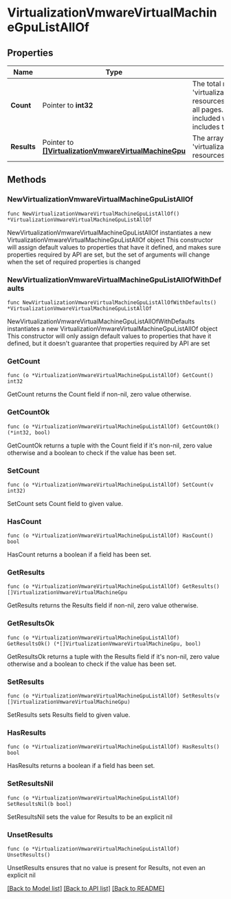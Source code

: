 # VirtualizationVmwareVirtualMachineGpuListAllOf

## Properties

Name | Type | Description | Notes
------------ | ------------- | ------------- | -------------
**Count** | Pointer to **int32** | The total number of &#39;virtualization.VmwareVirtualMachineGpu&#39; resources matching the request, accross all pages. The &#39;Count&#39; attribute is included when the HTTP GET request includes the &#39;$inlinecount&#39; parameter. | [optional] 
**Results** | Pointer to [**[]VirtualizationVmwareVirtualMachineGpu**](VirtualizationVmwareVirtualMachineGpu.md) | The array of &#39;virtualization.VmwareVirtualMachineGpu&#39; resources matching the request. | [optional] 

## Methods

### NewVirtualizationVmwareVirtualMachineGpuListAllOf

`func NewVirtualizationVmwareVirtualMachineGpuListAllOf() *VirtualizationVmwareVirtualMachineGpuListAllOf`

NewVirtualizationVmwareVirtualMachineGpuListAllOf instantiates a new VirtualizationVmwareVirtualMachineGpuListAllOf object
This constructor will assign default values to properties that have it defined,
and makes sure properties required by API are set, but the set of arguments
will change when the set of required properties is changed

### NewVirtualizationVmwareVirtualMachineGpuListAllOfWithDefaults

`func NewVirtualizationVmwareVirtualMachineGpuListAllOfWithDefaults() *VirtualizationVmwareVirtualMachineGpuListAllOf`

NewVirtualizationVmwareVirtualMachineGpuListAllOfWithDefaults instantiates a new VirtualizationVmwareVirtualMachineGpuListAllOf object
This constructor will only assign default values to properties that have it defined,
but it doesn't guarantee that properties required by API are set

### GetCount

`func (o *VirtualizationVmwareVirtualMachineGpuListAllOf) GetCount() int32`

GetCount returns the Count field if non-nil, zero value otherwise.

### GetCountOk

`func (o *VirtualizationVmwareVirtualMachineGpuListAllOf) GetCountOk() (*int32, bool)`

GetCountOk returns a tuple with the Count field if it's non-nil, zero value otherwise
and a boolean to check if the value has been set.

### SetCount

`func (o *VirtualizationVmwareVirtualMachineGpuListAllOf) SetCount(v int32)`

SetCount sets Count field to given value.

### HasCount

`func (o *VirtualizationVmwareVirtualMachineGpuListAllOf) HasCount() bool`

HasCount returns a boolean if a field has been set.

### GetResults

`func (o *VirtualizationVmwareVirtualMachineGpuListAllOf) GetResults() []VirtualizationVmwareVirtualMachineGpu`

GetResults returns the Results field if non-nil, zero value otherwise.

### GetResultsOk

`func (o *VirtualizationVmwareVirtualMachineGpuListAllOf) GetResultsOk() (*[]VirtualizationVmwareVirtualMachineGpu, bool)`

GetResultsOk returns a tuple with the Results field if it's non-nil, zero value otherwise
and a boolean to check if the value has been set.

### SetResults

`func (o *VirtualizationVmwareVirtualMachineGpuListAllOf) SetResults(v []VirtualizationVmwareVirtualMachineGpu)`

SetResults sets Results field to given value.

### HasResults

`func (o *VirtualizationVmwareVirtualMachineGpuListAllOf) HasResults() bool`

HasResults returns a boolean if a field has been set.

### SetResultsNil

`func (o *VirtualizationVmwareVirtualMachineGpuListAllOf) SetResultsNil(b bool)`

 SetResultsNil sets the value for Results to be an explicit nil

### UnsetResults
`func (o *VirtualizationVmwareVirtualMachineGpuListAllOf) UnsetResults()`

UnsetResults ensures that no value is present for Results, not even an explicit nil

[[Back to Model list]](../README.md#documentation-for-models) [[Back to API list]](../README.md#documentation-for-api-endpoints) [[Back to README]](../README.md)


